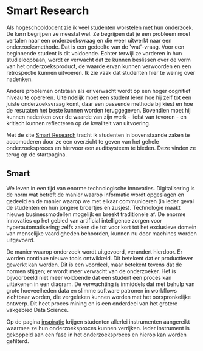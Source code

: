 # Smart Research

Als hogeschooldocent zie ik veel studenten worstelen met hun onderzoek. De kern begrijpen ze meestal wel. Ze begrijpen dat je een probleem moet vertalen naar een onderzoeksvraag en die weer uitwerkt naar een onderzoeksmethode. Dat is een gedeelte van de 'wat'-vraag. Voor een beginnende student is dit voldoende. Echter terwijl ze vorderen in hun studieloopbaan, wordt er verwacht dat ze kunnen beslissen over de vorm van het onderzoeksproduct, de waarde ervan kunnen verwoorden en een retrospectie kunnen uitvoeren. Ik zie vaak dat studenten hier te weinig over nadenken.

Andere problemen ontstaan als er verwacht wordt op een hoger cognitief niveau te opereren. Uiteindelijk moet een student leren hoe hij zelf tot een juiste onderzoeksvraag komt, daar een passende methode bij kiest en hoe de resutaten het beste kunnen worden teruggegeven. Bovendien moet hij kunnen nadenken over de waarde van zijn werk - liefst van tevoren - en kritisch kunnen reflecteren op de kwaliteit van uitvoering.

Met de site [Smart Research](https://smartresearch.vercel.app/) tracht ik studenten in bovenstaande zaken te accomoderen door ze een overzicht te geven van het gehele onderzoeksproces en hiervoor een auditsysteem te bieden. Deze vinden ze terug op de startpagina.

## Smart

We leven in een tijd van enorme technologische innovaties. Digitalisering is de norm wat betreft de manier waarop informatie wordt opgeslagen en gedeeld en de manier waarop we met elkaar communiceren (in ieder geval de studenten en hun jongere broertjes en zusjes). Technologie maakt nieuwe businessmodellen mogelijk en breekt traditionele af. De enorme innovaties op het gebied van artificial intelligence zorgen voor hyperautomatisering; zelfs zaken die tot voor kort tot het exclusieve domein van menselijke vaardigheden behoorden, kunnen nu door machines worden uitgevoerd.

De manier waarop onderzoek wordt uitgevoerd, verandert hierdoor. Er worden continue nieuwe tools ontwikkeld. Dit betekent dat er productiever gewerkt kan worden. Dit is een voordeel, maar betekent tevens dat de normen stijgen; er wordt meer verwacht van de onderzoeker. Het is bijvoorbeeld niet meer voldoende dat een student een proces kan uittekenen in een diagram. De verwachting is inmiddels dat met behulp van grote hoeveelheden data en slimme software patronen in workflows zichtbaar worden, die vergeleken kunnen worden met het oorspronkelijke ontwerp. Dit heet proces mining en is een onderdeel van het grotere vakgebied Data Science.

Op de pagina [inspiratie](https://smartresearch.vercel.app/inspiration) krijgen studenten allerlei instrumenten aangereikt waarmee ze hun onderzoeksproces kunnen verrijken. Ieder instrument is gekoppeld aan een fase in het onderzoeksproces en hierop kan worden gefilterd.